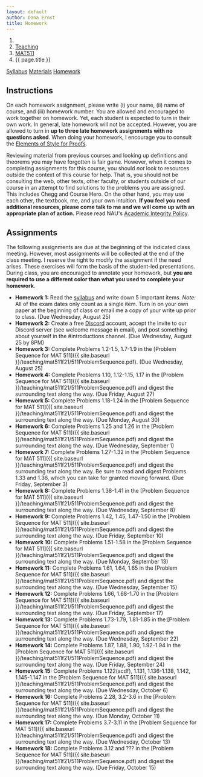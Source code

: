 ```yaml
---
layout: default
author: Dana Ernst
title: Homework
---
```


<ol class="breadcrumb">
  <li><a href="/"><i class="fa fa-home"></i></a></li>
  <li><a href="/teaching/">Teaching</a></li>
  <li><a href="/teaching/mat511f21">MAT511</a></li>
  <li class="active">{{ page.title }}</li>
</ol>

<div class="row">
<div class="col-xs-12">
<div class="btn-group btn-group-justified">
<a class="btn btn-default btn-success" href="{{site.baseurl}}/teaching/mat511f21/syllabus/">Syllabus</a>
<a class="btn btn-default btn-primary" href="{{site.baseurl}}/teaching/mat511f21/materials/">Materials</a>
<a class="btn btn-default btn-warning" href="{{site.baseurl}}/teaching/mat511f21/homework/">Homework</a>
</div>
</div>
</div>

## Instructions ##
On each homework assignment, please write (i) your name, (ii) name of course, and (iii) homework number. You are allowed and encouraged to work together on homework. Yet, each student is expected to turn in their own work. In general, late homework will not be accepted. However, you are allowed to turn in **up to three late homework assignments with no questions asked**. When doing your homework, I encourage you to consult the [Elements of Style for Proofs]({{site.baseurl}}/teaching/ElementsOfStyle.pdf).

Reviewing material from previous courses and looking up definitions and theorems you may have forgotten is fair game. However, when it comes to completing assignments for this course, you should *not* look to resources outside the context of this course for help.  That is, you should not be consulting the web, other texts, other faculty, or students outside of our course in an attempt to find solutions to the problems you are assigned.  This includes Chegg and Course Hero. On the other hand, you may use each other, the textbook, me, and your own intuition. **If you feel you need additional resources, please come talk to me and we will come up with an appropriate plan of action.** Please read NAU's [Academic Integrity Policy](https://www5.nau.edu/policies/Client/Details/828?whoIsLooking=Students&pertainsTo=All&sortDirection=Ascending&page=1).

## Assignments ##
The following assignments are due at the beginning of the indicated class meeting. However, most assignments will be collected at the end of the class meeting.  I reserve the right to modify the assignment if the need arises.  These exercises will form the basis of the student-led presentations.  During class, you are encouraged to annotate your homework, but **you are required to use a different color than what you used to complete your homework**.

- **Homework 1:** Read the [syllabus]({{site.baseurl}}/teaching/mat511f21/syllabus/) and write down 5 important items. *Note:*  All of the exam dates only count as a single item. Turn in on your own paper at the beginning of class or email me a copy of your write up prior to class. (Due Wednesday, August 25)
- **Homework 2:** Create a free [Discord](http://discord.com) account, accept the invite to our Discord server (see welcome message in email), and post something about yourself in the #introductions channel. (Due Wednesday, August 25 by 8PM)
- **Homework 3:** Complete Problems 1.2-1.5, 1.7-1.9 in the [Problem Sequence for MAT 511]({{ site.baseurl }}/teaching/mat511f21/511ProblemSequence.pdf). (Due Wednesday, August 25)
- **Homework 4:** Complete Problems 1.10, 1.12-1.15, 1.17 in the [Problem Sequence for MAT 511]({{ site.baseurl }}/teaching/mat511f21/511ProblemSequence.pdf) and digest the surrounding text along the way. (Due Friday, August 27)
- **Homework 5:** Complete Problems 1.18-1.24 in the [Problem Sequence for MAT 511]({{ site.baseurl }}/teaching/mat511f21/511ProblemSequence.pdf) and digest the surrounding text along the way. (Due Monday, August 30)
- **Homework 6:** Complete Problems 1.25 and 1.26 in the [Problem Sequence for MAT 511]({{ site.baseurl }}/teaching/mat511f21/511ProblemSequence.pdf) and digest the surrounding text along the way. (Due Wednesday, September 1)
- **Homework 7:** Complete Problems 1.27-1.32 in the [Problem Sequence for MAT 511]({{ site.baseurl }}/teaching/mat511f21/511ProblemSequence.pdf) and digest the surrounding text along the way. Be sure to read and digest Problems 1.33 and 1.36, which you can take for granted moving forward. (Due Friday, September 3)
- **Homework 8:** Complete Problems 1.38-1.41 in the [Problem Sequence for MAT 511]({{ site.baseurl }}/teaching/mat511f21/511ProblemSequence.pdf) and digest the surrounding text along the way. (Due Wednesday, September 8)
- **Homework 9:** Complete Problems 1.42, 1.45, 1.47-1.50 in the [Problem Sequence for MAT 511]({{ site.baseurl }}/teaching/mat511f21/511ProblemSequence.pdf) and digest the surrounding text along the way. (Due Friday, September 10)
- **Homework 10:** Complete Problems 1.51-1.58 in the [Problem Sequence for MAT 511]({{ site.baseurl }}/teaching/mat511f21/511ProblemSequence.pdf) and digest the surrounding text along the way. (Due Monday, September 13)
- **Homework 11:** Complete Problems 1.61, 1.64, 1.65 in the [Problem Sequence for MAT 511]({{ site.baseurl }}/teaching/mat511f21/511ProblemSequence.pdf) and digest the surrounding text along the way. (Due Wednesday, September 15)
- **Homework 12:** Complete Problems 1.66, 1.68-1.70 in the [Problem Sequence for MAT 511]({{ site.baseurl }}/teaching/mat511f21/511ProblemSequence.pdf) and digest the surrounding text along the way. (Due Friday, September 17)
- **Homework 13:** Complete Problems 1.73-1.79, 1.81-1.85 in the [Problem Sequence for MAT 511]({{ site.baseurl }}/teaching/mat511f21/511ProblemSequence.pdf) and digest the surrounding text along the way. (Due Wednesday, September 22)
- **Homework 14:** Complete Problems 1.87, 1.88, 1.90, 1.92-1.94 in the [Problem Sequence for MAT 511]({{ site.baseurl }}/teaching/mat511f21/511ProblemSequence.pdf) and digest the surrounding text along the way. (Due Friday, September 24)
- **Homework 15:** Complete Problems 1.122(acdf), 1.131, 1.136-1.138, 1.142, 1.145-1.147 in the [Problem Sequence for MAT 511]({{ site.baseurl }}/teaching/mat511f21/511ProblemSequence.pdf) and digest the surrounding text along the way. (Due Wednesday, October 6)
- **Homework 16:** Complete Problems 2.28, 3.2-3.6 in the [Problem Sequence for MAT 511]({{ site.baseurl }}/teaching/mat511f21/511ProblemSequence.pdf) and digest the surrounding text along the way. (Due Monday, October 11)
- **Homework 17:** Complete Problems 3.7-3.11 in the [Problem Sequence for MAT 511]({{ site.baseurl }}/teaching/mat511f21/511ProblemSequence.pdf) and digest the surrounding text along the way. (Due Wednesday, October 13)
- **Homework 18:** Complete Problems 3.12 and ??? in the [Problem Sequence for MAT 511]({{ site.baseurl }}/teaching/mat511f21/511ProblemSequence.pdf) and digest the surrounding text along the way. (Due Friday, October 15)
